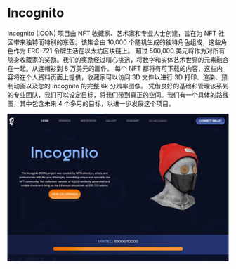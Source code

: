 # Incognito

Incognito (ICON) 项目由 NFT 收藏家、艺术家和专业人士创建，旨在为 NFT 社区带来独特而特别的东西。该集合由 10,000 个随机生成的独特角色组成，这些角色作为 ERC-721 令牌生活在以太坊区块链上。
超过 500,000 美元将作为对所有隐身收藏家的奖励。我们的奖励经过精心挑选，将数字和实体艺术世界的元素融合在一起。从连帽衫到 8 万美元的画作。
每个 NFT 都将有可下载的内容，这些内容将在个人资料页面上提供，收藏家可以访问 3D 文件以进行 3D 打印、渲染、预制动画以及您的 Incognito 的完整 6k 分辨率图像。
凭借良好的基础和管理该系列的专业团队，我们可以设定目标，将我们带到真正的空间。我们有一个具体的路线图，其中包含未来 4 个多月的目标，以进一步发展这个项目。

![incognito-dapp-collectibles-ethereum-image1_d0570bade87dc6a26f13032ac7e4582c](incognito-dapp-collectibles-ethereum-image1_d0570bade87dc6a26f13032ac7e4582c.png)


